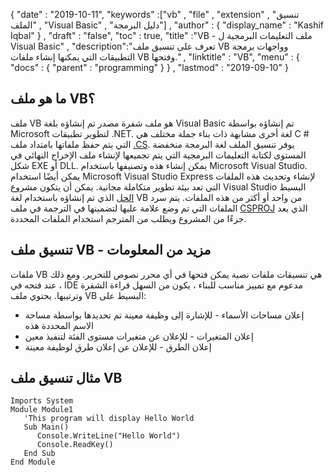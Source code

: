 {
  "date" : "2019-10-11",
  "keywords" :["vb" , "file" , "extension" , "تنسيق الملف" , "Visual Basic" , "دليل البرمجة"] ,
  "author" : {
    "display_name" : "Kashif Iqbal"
} ,
  "draft" : "false",
  "toc" : true,
  "title" :"VB - ملف التعليمات البرمجية ل Visual Basic" ,
  "description":"تعرف على تنسيق ملف VB وواجهات برمجة التطبيقات التي يمكنها إنشاء ملفات VB وفتحها." ,
  "linktitle" : "VB",
  "menu" : {
    "docs" : {
      "parent" : "programming"
}
} ,
  "lastmod" : "2019-09-10"
}

## ما هو ملف VB؟

ملف VB هو ملف شفرة مصدر تم إنشاؤه بلغة Visual Basic تم إنشاؤه بواسطة Microsoft لتطوير تطبيقات .NET. لغة أخرى مشابهة ذات بناء جملة مختلف هي C # التي يتم حفظ ملفاتها بامتداد ملف [.CS](/ar/programming/cs/). يوفر تنسيق الملف لغة البرمجة منخفضة المستوى لكتابة التعليمات البرمجية التي يتم تجميعها لإنشاء ملف الإخراج النهائي في شكل EXE أو DLL. يمكن إنشاء هذه وتصنيفها باستخدام Microsoft Visual Studio. يمكن أيضًا استخدام Microsoft Visual Studio Express لإنشاء وتحديث هذه الملفات التي تعد بيئة تطوير متكاملة مجانية. يمكن أن يتكون مشروع Visual Studio البسيط [الحل](/ar/programming/sln/) الذي تم إنشاؤه باستخدام لغة VB من واحد أو أكثر من هذه الملفات. يتم سرد الملفات التي تم وضع علامة عليها لتضمينها في الترجمة في ملف [CSPROJ](/ar/programming/csproj/) الذي يعد جزءًا من المشروع ويطلب من المترجم استخدام الملفات المحددة.

## تنسيق ملف VB - مزيد من المعلومات

ملفات VB هي تنسيقات ملفات نصية يمكن فتحها في أي محرر نصوص للتحرير. ومع ذلك ، عند فتحه في IDE مدعوم مع تمييز مناسب للبناء ، يكون من السهل قراءة الشفرة وترتيبها. يحتوي ملف VB البسيط على:

* إعلان مساحات الأسماء - للإشارة إلى وظيفة معينة تم تحديدها بواسطة مساحة الاسم المحددة هذه
* إعلان المتغيرات - للإعلان عن متغيرات مستوى الفئة لتنفيذ معين
* إعلان الطرق - للإعلان عن إعلان طرق لوظيفة معينة

## مثال تنسيق ملف VB

```
Imports System
Module Module1
   'This program will display Hello World
   Sub Main()
      Console.WriteLine("Hello World")
      Console.ReadKey()
   End Sub
End Module
```



